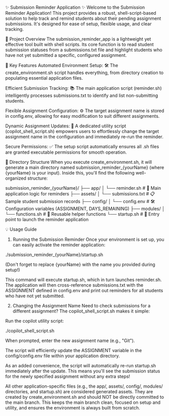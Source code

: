 ✨ Submission Reminder Application ✨
Welcome to the Submission Reminder Application! This project provides a robust, shell-script-based solution to help track and remind students about their pending assignment submissions. It's designed for ease of setup, flexible usage, and clear tracking.

🚀 Project Overview
The submission_reminder_app is a lightweight yet effective tool built with shell scripts. Its core function is to read student submission statuses from a submissions.txt file and highlight students who have not yet submitted a specific, configured assignment.

🌟 Key Features
Automated Environment Setup: 🛠️ The create_environment.sh script handles everything, from directory creation to populating essential application files.

Efficient Submission Tracking: 📚 The main application script (reminder.sh) intelligently processes submissions.txt to identify and list non-submitting students.

Flexible Assignment Configuration: ⚙️ The target assignment name is stored in config.env, allowing for easy modification to suit different assignments.

Dynamic Assignment Updates: 🔄 A dedicated utility script (copilot_shell_script.sh) empowers users to effortlessly change the target assignment name in the configuration and immediately re-run the reminder.

Secure Permissions: ✅ The setup script automatically ensures all .sh files are granted executable permissions for smooth operation.

📂 Directory Structure
When you execute create_environment.sh, it will generate a main directory named submission_reminder_{yourName} (where {yourName} is your input). Inside this, you'll find the following well-organized structure:

submission_reminder_{yourName}/
├── app/
│   └── reminder.sh           # 📝 Main application logic for reminders
├── assets/
│   └── submissions.txt       # 📋 Sample student submission records
├── config/
│   └── config.env            # 🛠️ Configuration variables (ASSIGNMENT, DAYS_REMAINING)
├── modules/
│   └── functions.sh          # 🧩 Reusable helper functions
└── startup.sh                # 🚀 Entry point to launch the reminder application


💡 Usage Guide
1. Running the Submission Reminder
Once your environment is set up, you can easily activate the reminder application:

./submission_reminder_{yourName}/startup.sh

(Don't forget to replace {yourName} with the name you provided during setup!)

This command will execute startup.sh, which in turn launches reminder.sh. The application will then cross-reference submissions.txt with the ASSIGNMENT defined in config.env and print out reminders for all students who have not yet submitted.

2. Changing the Assignment Name
Need to check submissions for a different assignment? The copilot_shell_script.sh makes it simple:

Run the copilot utility script:

./copilot_shell_script.sh

When prompted, enter the new assignment name (e.g., "Git").

The script will efficiently update the ASSIGNMENT variable in the config/config.env file within your application directory.

As an added convenience, the script will automatically re-run startup.sh immediately after the update. This means you'll see the submission status for the newly specified assignment without any extra steps!

All other application-specific files (e.g., the app/, assets/, config/, modules/ directories, and startup.sh) are considered generated assets. They are created by create_environment.sh and should NOT be directly committed to the main branch. This keeps the main branch clean, focused on setup and utility, and ensures the environment is always built from scratch.
